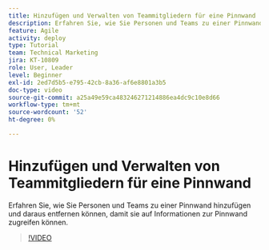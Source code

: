 ```yaml
---
title: Hinzufügen und Verwalten von Teammitgliedern für eine Pinnwand
description: Erfahren Sie, wie Sie Personen und Teams zu einer Pinnwand hinzufügen und daraus entfernen können, damit sie auf Informationen zur Pinnwand zugreifen können.
feature: Agile
activity: deploy
type: Tutorial
team: Technical Marketing
jira: KT-10809
role: User, Leader
level: Beginner
exl-id: 2ed7d5b5-e795-42cb-8a36-af6e8801a3b5
doc-type: video
source-git-commit: a25a49e59ca483246271214886ea4dc9c10e8d66
workflow-type: tm+mt
source-wordcount: '52'
ht-degree: 0%

---
```


# Hinzufügen und Verwalten von Teammitgliedern für eine Pinnwand

Erfahren Sie, wie Sie Personen und Teams zu einer Pinnwand hinzufügen und daraus entfernen können, damit sie auf Informationen zur Pinnwand zugreifen können.

>[!VIDEO](https://video.tv.adobe.com/v/346808)
